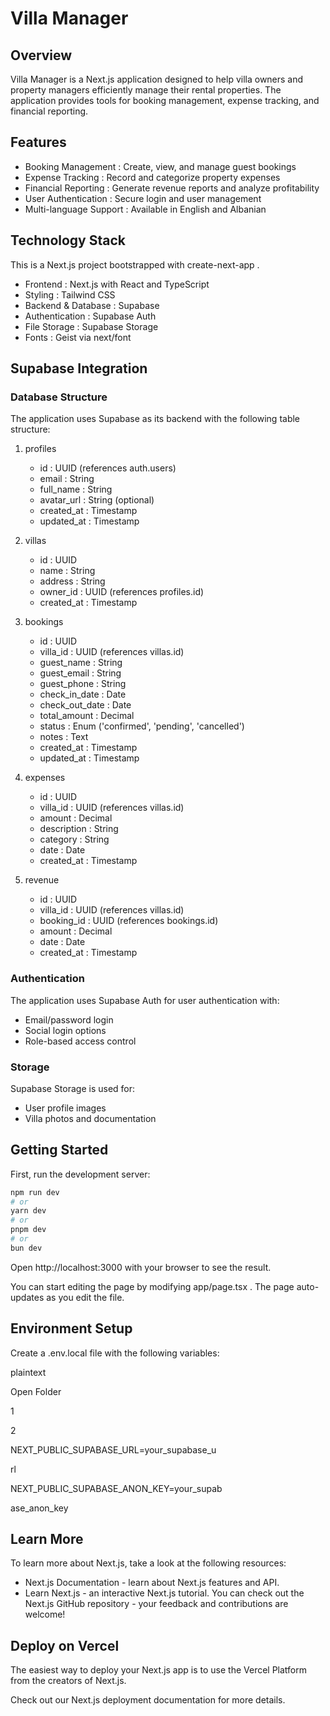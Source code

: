 # Villa Manager
## Overview
Villa Manager is a Next.js application designed to help villa owners and property managers efficiently manage their rental properties. The application provides tools for booking management, expense tracking, and financial reporting.

## Features
- Booking Management : Create, view, and manage guest bookings
- Expense Tracking : Record and categorize property expenses
- Financial Reporting : Generate revenue reports and analyze profitability
- User Authentication : Secure login and user management
- Multi-language Support : Available in English and Albanian
## Technology Stack
This is a Next.js project bootstrapped with create-next-app .

- Frontend : Next.js with React and TypeScript
- Styling : Tailwind CSS
- Backend & Database : Supabase
- Authentication : Supabase Auth
- File Storage : Supabase Storage
- Fonts : Geist via next/font
## Supabase Integration
### Database Structure
The application uses Supabase as its backend with the following table structure:

1. profiles
   
   - id : UUID (references auth.users)
   - email : String
   - full_name : String
   - avatar_url : String (optional)
   - created_at : Timestamp
   - updated_at : Timestamp
2. villas
   
   - id : UUID
   - name : String
   - address : String
   - owner_id : UUID (references profiles.id)
   - created_at : Timestamp
3. bookings
   
   - id : UUID
   - villa_id : UUID (references villas.id)
   - guest_name : String
   - guest_email : String
   - guest_phone : String
   - check_in_date : Date
   - check_out_date : Date
   - total_amount : Decimal
   - status : Enum ('confirmed', 'pending', 'cancelled')
   - notes : Text
   - created_at : Timestamp
   - updated_at : Timestamp
4. expenses
   
   - id : UUID
   - villa_id : UUID (references villas.id)
   - amount : Decimal
   - description : String
   - category : String
   - date : Date
   - created_at : Timestamp
5. revenue
   
   - id : UUID
   - villa_id : UUID (references villas.id)
   - booking_id : UUID (references bookings.id)
   - amount : Decimal
   - date : Date
   - created_at : Timestamp
### Authentication
The application uses Supabase Auth for user authentication with:

- Email/password login
- Social login options
- Role-based access control
### Storage
Supabase Storage is used for:

- User profile images
- Villa photos and documentation
## Getting Started

First, run the development server:
```bash
npm run dev
# or
yarn dev
# or
pnpm dev
# or
bun dev
```
Open http://localhost:3000 with your browser to see the result.

You can start editing the page by modifying app/page.tsx . The page auto-updates as you edit the file.

## Environment Setup
Create a .env.local file with the following variables:

plaintext

Open Folder

1

2

NEXT_PUBLIC_SUPABASE_URL=your_supabase_u

rl

NEXT_PUBLIC_SUPABASE_ANON_KEY=your_supab

ase_anon_key

## Learn More
To learn more about Next.js, take a look at the following resources:

- Next.js Documentation - learn about Next.js features and API.
- Learn Next.js - an interactive Next.js tutorial.
You can check out the Next.js GitHub repository - your feedback and contributions are welcome!

## Deploy on Vercel
The easiest way to deploy your Next.js app is to use the Vercel Platform from the creators of Next.js.

Check out our Next.js deployment documentation for more details.